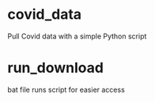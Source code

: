 # covid_data
Pull Covid data with a simple Python script

# run_download

bat file runs script for easier access
